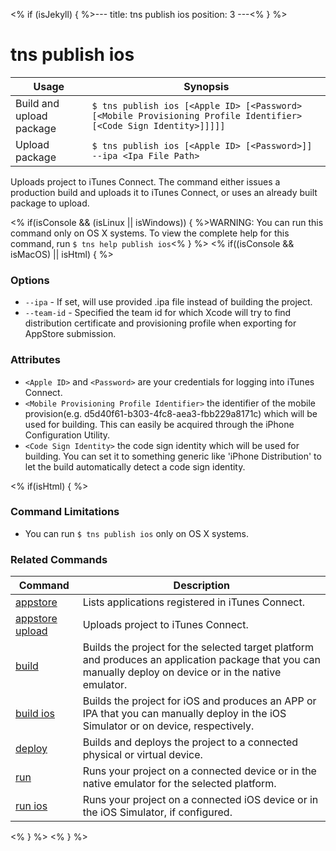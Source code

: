 <% if (isJekyll) { %>---
title: tns publish ios
position: 3
---<% } %>
# tns publish ios


Usage | Synopsis
---|---
Build and upload package | `$ tns publish ios [<Apple ID> [<Password> [<Mobile Provisioning Profile Identifier> [<Code Sign Identity>]]]]]`
Upload package | `$ tns publish ios [<Apple ID> [<Password>]] --ipa <Ipa File Path>`

Uploads project to iTunes Connect. The command either issues a production build and uploads it to iTunes Connect, or uses an already built package to upload.

<% if(isConsole && (isLinux || isWindows)) { %>WARNING: You can run this command only on OS X systems. To view the complete help for this command, run `$ tns help publish ios`<% } %>
<% if((isConsole && isMacOS) || isHtml) { %>

### Options
* `--ipa` - If set, will use provided .ipa file instead of building the project.
* `--team-id` - Specified the team id for which Xcode will try to find distribution certificate and provisioning profile when exporting for AppStore submission.

### Attributes
* `<Apple ID>` and `<Password>` are your credentials for logging into iTunes Connect.
* `<Mobile Provisioning Profile Identifier>` the identifier of the mobile provision(e.g. d5d40f61-b303-4fc8-aea3-fbb229a8171c) which will be used for building. This can easily be acquired through the iPhone Configuration Utility.
* `<Code Sign Identity>` the code sign identity which will be used for building. You can set it to something generic like 'iPhone Distribution' to let the build automatically detect a code sign identity.

<% if(isHtml) { %>
### Command Limitations

* You can run `$ tns publish ios` only on OS X systems.

### Related Commands

Command | Description
----------|----------
[appstore](appstore.html) | Lists applications registered in iTunes Connect.
[appstore upload](appstore-upload.html) | Uploads project to iTunes Connect.
[build](../project/testing/build.html) | Builds the project for the selected target platform and produces an application package that you can manually deploy on device or in the native emulator.
[build ios](../project/testing/build-ios.html) | Builds the project for iOS and produces an APP or IPA that you can manually deploy in the iOS Simulator or on device, respectively.
[deploy](../project/testing/deploy.html) | Builds and deploys the project to a connected physical or virtual device.
[run](../project/testing/run.html) | Runs your project on a connected device or in the native emulator for the selected platform.
[run ios](../project/testing/run-ios.html) | Runs your project on a connected iOS device or in the iOS Simulator, if configured.
<% } %>
<% } %>